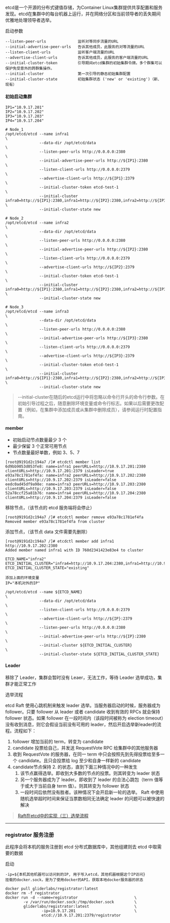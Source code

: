 etcd是一个开源的分布式键值存储，为Container Linux集群提供共享配置和服务发现。etcd在集群中的每台机器上运行，并在网络分区和当前领导者的丢失期间优雅地处理领导者选举。

启动参数

```shell
--listen-peer-urls              监听对等同步流量的URL
--initial-advertise-peer-urls   告诉其他成员，此服务的对等流量的URL
--listen-client-urls            监听客户端流量的URL
--advertise-client-urls         告诉其他成员，此服务的客户端流量的URL
--initial-cluster-token         引导期间etcd集群的初始集群令牌。多个群集可以保护免受意外的跨群集操作。
--initial-cluster               第一次引导的静态初始集群配置
--initial-cluster-state         初始集群状态 ('new' or 'existing')（新、现有）
```

#### 初始启动集群

```shell
IP1="10.9.17.201"
IP2="10.9.17.202"
IP3="10.9.17.203"
IP4="10.9.17.204"

# Node_1
/opt/etcd/etcd --name infra1                                                                \
               --data-dir /opt/etcd/data                                                    \
               --listen-peer-urls http://0.0.0.0:2380                                       \
               --initial-advertise-peer-urls http://${IP1}:2380                             \
               --listen-client-urls http://0.0.0.0:2379                                     \
               --advertise-client-urls http://${IP1}:2379                                   \
               --initial-cluster-token etcd-test-1                                          \
               --initial-cluster infra0=http://${IP1}:2380,infra1=http://${IP2}:2380,infra2=http://${IP3}:2380               \
               --initial-cluster-state new

# Node_2
/opt/etcd/etcd --name infra2                                                                \
               --data-dir /opt/etcd/data                                                    \
               --listen-peer-urls http://0.0.0.0:2380                                       \
               --initial-advertise-peer-urls http://${IP2}:2380                             \
               --listen-client-urls http://0.0.0.0:2379                                     \
               --advertise-client-urls http://${IP2}:2379                                   \
               --initial-cluster-token etcd-test-1                                          \
               --initial-cluster infra0=http://${IP1}:2380,infra1=http://${IP2}:2380,infra2=http://${IP3}:2380               \
               --initial-cluster-state new

# Node_3
/opt/etcd/etcd --name infra3                                                                \
               --data-dir /opt/etcd/data                                                    \
               --listen-peer-urls http://0.0.0.0:2380                                       \
               --initial-advertise-peer-urls http://${IP3}:2380                             \
               --listen-client-urls http://0.0.0.0:2379                                     \
               --advertise-client-urls http://${IP3}:2379                                   \
               --initial-cluster-token etcd-test-1                                          \
               --initial-cluster infra0=http://${IP1}:2380,infra1=http://${IP2}:2380,infra2=http://${IP3}:2380               \
               --initial-cluster-state new
```

> --initial-cluster在随后的etcd运行中将忽略以命令行开头的命令行参数。在初始引导过程之后，随意删除环境变量或命令行标志。如果以后需要更改配置（例如，在集群中添加成员或从集群中删除成员），请参阅运行时配置指南。

#### member

* 初始启动节点数量最少 3 个
* 最少保留 3 个正常可用节点
* 节点数量最好单数，例如 3、5、7

```shell
[root@9191d2c194a7 /]# etcdctl member list
6d9bb9053d053fe8: name=infra1 peerURLs=http://10.9.17.201:2380 clientURLs=http://10.9.17.201:2379 isLeader=true
e93a78c1781ef4fa: name=infra2 peerURLs=http://10.9.17.202:2380 clientURLs=http://10.9.17.202:2379 isLeader=false
eedc0ad45df9a98e: name=infra3 peerURLs=http://10.9.17.203:2380 clientURLs=http://10.9.17.203:2379 isLeader=false
52a78ccf25a81b76: name=infra4 peerURLs=http://10.9.17.204:2380 clientURLs=http://10.9.17.204:2379 isLeader=false
```

移除节点，（该节点的 etcd 服务端将会停止）

```
[root@9191d2c194a7 /]# etcdctl member remove e93a78c1781ef4fa 
Removed member e93a78c1781ef4fa from cluster
```

添加节点，（该节点 data 文件需要先删除）

```
[root@9191d2c194a7 /]# etcdctl member add infra1 http://10.9.17.202:2380
Added member named infra1 with ID 760d2341423e83e4 to cluster

ETCD_NAME="infra2"
ETCD_INITIAL_CLUSTER="infra4=http://10.9.17.204:2380,infra1=http://10.9.17.201:2380,infra2=http://10.9.17.202:2380,infra3=http://10.9.17.203:2380"
ETCD_INITIAL_CLUSTER_STATE="existing"
```

```shell
添加上面的环境变量
IP="本机对外的IP"

/opt/etcd/etcd --name ${ETCD_NAME}                                            \
               --data-dir /opt/etcd/data                                      \
               --listen-client-urls http://0.0.0.0:2379                       \
               --advertise-client-urls http://${IP}:2379                      \
               --listen-peer-urls http://0.0.0.0:2380                         \
               --initial-advertise-peer-urls http://${IP}:2380                \ 
               --initial-cluster ${ETCD_INITIAL_CLUSTER}                      \
               --initial-cluster-state ${ETCD_INITIAL_CLUSTER_STATE}
```

#### Leader

移除了 Leader，集群会暂时没有 Leaer，无法工作，等待 Leader 选举成功，集群才能正常工作

选举流程

etcd Raft 使用心跳机制来触发 leader 选举。当服务器启动的时候，服务器成为 follower。只要 follower 从 leader 或者 candidate 收到有效的 RPCs 就会保持 follower 状态。如果 follower 在一段时间内（该段时间被称为 election timeout）没有收到消息，则它会假设当前没有可用的 leader，然后开启选举新leader的流程。流程如下：

1. follower 增加当前的 term，转变为 candidate
2. candidate 投票给自己，并发送 RequestVote RPC 给集群中的其他服务器
3. 收到 RequestVote 的服务器，在同一 term 中只会按照先到先得投票给至多一个 candidate。且只会投票给 log 至少和自身一样新的 candidate
4. candidate节点保持 2. 的状态，直到下面三种情况中的一种发生
   1. 该节点赢得选举。即收到大多数的节点的投票。则其转变为 leader 状态
   2. 另一个服务器成为了 leader。即收到了 leader 的合法心跳包（term 值等于或大于当前自身 term 值）。则其转变为 follower 状态
   3. 一段时间后依然没有胜者。该种情况下会开启新一轮的选举。 Raft 中使用随机选举超时时间来保证当票数相同无法确定 leader 的问题可以被快速的解决

> [Raft在etcd中的实现（三）选举流程](https://yuan1028.github.io/etcd-raft-3/)

---

### registrator 服务注册

此程序会将本机的服务注册到 etcd 分布式数据库中，其他组建则去 etcd 中取需要的数据

启动

```shell
-ip=${本机其他机器可以访问到的IP, 用于写入etcd，其他机器根据这个IP访问}
挂载的docker.sock，是为了使用docker的API，获取本地docker服务器的状态

docker pull gliderlabs/registrator:latest
docker rm -f registrator
docker run -d --name=registrator                         \
        -v /var/run/docker.sock:/tmp/docker.sock         \
        gliderlabs/registrator:latest                    \
                -ip=10.9.17.201                          \
                etcd://10.9.17.201:2379/registrator
```


